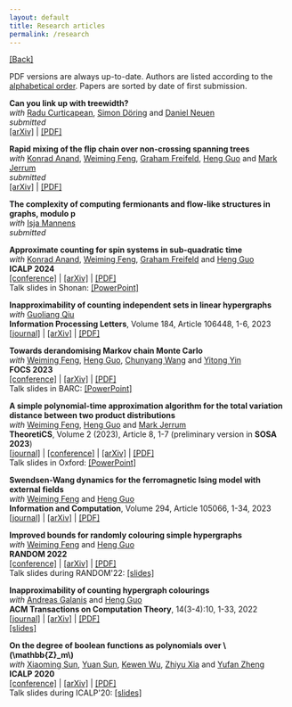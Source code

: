 ```yaml
---
layout: default
title: Research articles
permalink: /research
---
```


[[Back]](/)

PDF versions are always up-to-date. Authors are listed according to the [alphabetical order](https://en.wikipedia.org/wiki/Hardy-Littlewood_Rule). Papers are sorted by date of first submission. 

**Can you link up with treewidth?**  
*with* [Radu Curticapean](https://www.uni-regensburg.de/informatics-data-science/algorithms-complexity-theory/team/prof-dr-radu-curticapean/index.html), [Simon Döring](https://dblp.org/pid/360/9973.html) and [Daniel Neuen](https://dblp.org/pid/176/5089.html)  
*submitted*  
[[arXiv]](https://arxiv.org/abs/2410.02606) | [[PDF]](/assets/papers/linkage-capacity.pdf)  

**Rapid mixing of the flip chain over non-crossing spanning trees**  
*with* [Konrad Anand](https://dblp.org/pid/264/4971.html), [Weiming Feng](https://fwm94.github.io/), [Graham Freifeld](https://www.inf.ed.ac.uk/people/students/Graham_Freifeld.html), [Heng Guo](http://homepages.inf.ed.ac.uk/hguo/) and [Mark Jerrum](https://webspace.maths.qmul.ac.uk/m.jerrum/)  
*submitted*  
[[arXiv]](https://arxiv.org/abs/2409.07892) | [[PDF]](/assets/papers/non-crossing-trees.pdf)  

**The complexity of computing fermionants and flow-like structures in graphs, modulo p**  
*with* [Isja Mannens](https://www.uu.nl/staff/IMEMannens)  
*submitted*  

**Approximate counting for spin systems in sub-quadratic time**  
*with* [Konrad Anand](https://dblp.org/pid/264/4971.html), [Weiming Feng](https://fwm94.github.io/), [Graham Freifeld](https://www.inf.ed.ac.uk/people/students/Graham_Freifeld.html) and [Heng Guo](http://homepages.inf.ed.ac.uk/hguo/)  
**ICALP 2024**  
[[conference]](https://doi.org/10.4230/LIPIcs.ICALP.2024.11) | [[arXiv]](https://arxiv.org/abs/2306.14867) | [[PDF]](/assets/papers/sub_quadratic_counting.pdf)  
Talk slides in Shonan: [[PowerPoint]](/assets/slides/subquadratic.pptx)

**Inapproximability of counting independent sets in linear hypergraphs**  
*with* [Guoliang Qiu](https://dblp.org/pid/256/7803-1.html)  
**Information Processing Letters**, Volume 184, Article 106448, 1-6, 2023  
[[journal]](https://doi.org/10.1016/j.ipl.2023.106448) | [[arXiv]](https://arxiv.org/abs/2212.03072) | [[PDF]](/assets/papers/linear_indset_hardness.pdf)

**Towards derandomising Markov chain Monte Carlo**  
*with* [Weiming Feng](https://fwm94.github.io/), [Heng Guo](http://homepages.inf.ed.ac.uk/hguo/), [Chunyang Wang](https://wcysai.com/) and [Yitong Yin](http://tcs.nju.edu.cn/yinyt/)  
**FOCS 2023**  
[[conference]](https://doi.org/10.1109/FOCS57990.2023.00120) | [[arXiv]](https://arxiv.org/abs/2211.03487v2) | [[PDF]](/assets/papers/cttp_derandomisation.pdf)  
Talk slides in BARC: [[PowerPoint]](/assets/slides/cttp_barc.pptx)

**A simple polynomial-time approximation algorithm for the total variation distance between two product distributions**  
*with* [Weiming Feng](https://fwm94.github.io/), [Heng Guo](http://homepages.inf.ed.ac.uk/hguo/) and [Mark Jerrum](https://webspace.maths.qmul.ac.uk/m.jerrum/)  
**TheoretiCS**, Volume 2 (2023), Article 8, 1-7 (preliminary version in **SOSA 2023**)  
[[journal]](https://theoretics.episciences.org/11465) | [[conference]](https://doi.org/10.1137/1.9781611977585.ch30) | [[arXiv]](https://arxiv.org/abs/2208.00740v3) | [[PDF]](/assets/papers/dtv_alg.pdf)  
Talk slides in Oxford: [[PowerPoint]](/assets/slides/dtv_oxford.pptx)

**Swendsen-Wang dynamics for the ferromagnetic Ising model with external fields**  
*with* [Weiming Feng](https://fwm94.github.io/) and [Heng Guo](http://homepages.inf.ed.ac.uk/hguo/)  
**Information and Computation**, Volume 294, Article 105066, 1-34, 2023  
[[journal]](https://doi.org/10.1016/j.ic.2023.105066) | [[arXiv]](https://arxiv.org/abs/2205.01985v2) | [[PDF]](/assets/papers/grand_model.pdf)

**Improved bounds for randomly colouring simple hypergraphs**  
*with* [Weiming Feng](https://fwm94.github.io/) and [Heng Guo](http://homepages.inf.ed.ac.uk/hguo/)  
**RANDOM 2022**  
[[conference]](https://doi.org/10.4230/LIPIcs.APPROX/RANDOM.2022.25) | [[arXiv]](https://arxiv.org/abs/2202.05554) | [[PDF]](/assets/papers/linear_lll.pdf)  
Talk slides during RANDOM'22: [[slides]](/assets/slides/linear_lll_slides.pdf)

**Inapproximability of counting hypergraph colourings**  
*with* [Andreas Galanis](https://www.cs.ox.ac.uk/people/andreas.galanis/myindex.html) and [Heng Guo](http://homepages.inf.ed.ac.uk/hguo/)  
**ACM Transactions on Computation Theory**, 14(3-4):10, 1-33, 2022  
[[journal]](https://doi.org/10.1145/3558554) | [[arXiv]](https://arxiv.org/abs/2107.05486) | [[PDF]](/assets/papers/hc_hardness.pdf)  
[[slides]](/assets/slides/hc_hardness_slides.pdf)

**On the degree of boolean functions as polynomials over \\(\mathbb{Z}_m\\)**  
*with* [Xiaoming Sun](http://theory.ict.ac.cn/en/), [Yuan Sun](https://theory.ict.ac.cn/en/), [Kewen Wu](https://shlw.github.io/), [Zhiyu Xia](https://s13ashell.github.io/) and [Yufan Zheng](https://www.cs.umd.edu/people/phonebook/grad-student)  
**ICALP 2020**  
[[conference]](https://doi.org/10.4230/LIPIcs.ICALP.2020.100) | [[arXiv]](https://arxiv.org/abs/1910.12458) | [[PDF]](/assets/papers/degm.pdf)  
Talk slides during ICALP'20: [[slides]](/assets/slides/degm_icalp20.pdf)
